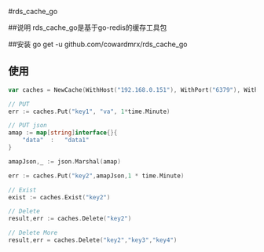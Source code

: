 #rds_cache_go

##说明
rds_cache_go是基于go-redis的缓存工具包

##安装
go get -u github.com/cowardmrx/rds_cache_go

## 使用
```go
var caches = NewCache(WithHost("192.168.0.151"), WithPort("6379"), WithDbname(13))

// PUT 
err := caches.Put("key1", "va", 1*time.Minute)

// PUT json
amap := map[string]interface{}{
	"data"  :   "data1"
}

amapJson,_ := json.Marshal(amap)

err := caches.Put("key2",amapJson,1 * time.Minute)

// Exist 
exist := caches.Exist("key2")

// Delete
result,err := caches.Delete("key2")

// Delete More
result,err = caches.Delete("key2","key3","key4")
```